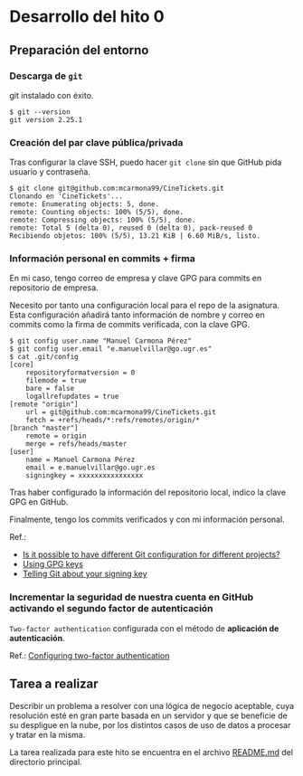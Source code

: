 # Desarrollo del hito 0

## Preparación del entorno

### Descarga de `git`

git instalado con éxito.

```
$ git --version
git version 2.25.1
```

### Creación del par clave pública/privada

Tras configurar la clave SSH, puedo hacer `git clone` sin que GitHub pida usuario y contraseña.

```
$ git clone git@github.com:mcarmona99/CineTickets.git
Clonando en 'CineTickets'...
remote: Enumerating objects: 5, done.
remote: Counting objects: 100% (5/5), done.
remote: Compressing objects: 100% (5/5), done.
remote: Total 5 (delta 0), reused 0 (delta 0), pack-reused 0
Recibiendo objetos: 100% (5/5), 13.21 KiB | 6.60 MiB/s, listo.
```


### Información personal en commits + firma

En mi caso, tengo correo de empresa y clave GPG para commits en repositorio de empresa.

Necesito por tanto una configuración local para el repo de la asignatura. Esta configuración añadirá tanto información de nombre y correo en commits como la firma de commits verificada, con la clave GPG.

```
$ git config user.name "Manuel Carmona Pérez"
$ git config user.email "e.manuelvillar@go.ugr.es"
$ cat .git/config 
[core]
	repositoryformatversion = 0
	filemode = true
	bare = false
	logallrefupdates = true
[remote "origin"]
	url = git@github.com:mcarmona99/CineTickets.git
	fetch = +refs/heads/*:refs/remotes/origin/*
[branch "master"]
	remote = origin
	merge = refs/heads/master
[user]
	name = Manuel Carmona Pérez
	email = e.manuelvillar@go.ugr.es
	signingkey = xxxxxxxxxxxxxxxx
```

Tras haber configurado la información del repositorio local, indico la clave GPG en GitHub. 

Finalmente, tengo los commits verificados y con mi información personal.


Ref.: 
- [Is it possible to have different Git configuration for different projects?](https://stackoverflow.com/questions/8801729/is-it-possible-to-have-different-git-configuration-for-different-projects)
- [Using GPG keys](https://confluence.atlassian.com/bitbucketserver/using-gpg-keys-913477014.html)
- [Telling Git about your signing key](https://docs.github.com/en/authentication/managing-commit-signature-verification/telling-git-about-your-signing-key)

### Incrementar la seguridad de nuestra cuenta en GitHub activando el segundo factor de autenticación

`Two-factor authentication` configurada con el método de **aplicación de autenticación**.

Ref.: [Configuring two-factor authentication](https://docs.github.com/en/authentication/securing-your-account-with-two-factor-authentication-2fa/configuring-two-factor-authentication)

## Tarea a realizar

Describir un problema a resolver con una lógica de negocio aceptable, cuya resolución esté en gran parte basada en un servidor y que se beneficie de su despligue en la nube, por los distintos casos de uso de datos a procesar y tratar en la misma.

La tarea realizada para este hito se encuentra en el archivo [README.md](https://github.com/mcarmona99/CineTickets/blob/master/README.md) del directorio principal.